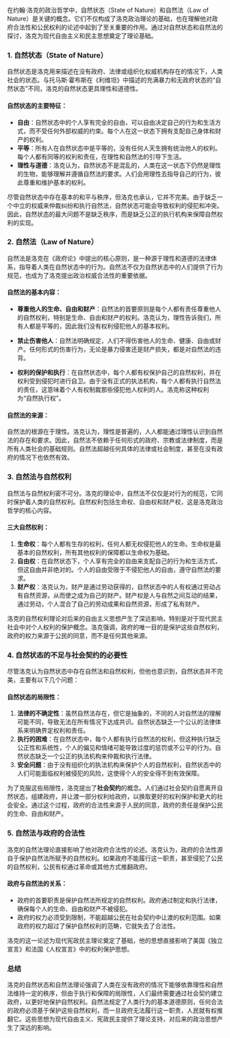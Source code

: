 在约翰·洛克的政治哲学中，自然状态（State of Nature）和自然法（Law of Nature）是关键的概念。它们不仅构成了洛克政治理论的基础，也在理解他对政府合法性和公民权利的论述中起到了至关重要的作用。通过对自然状态和自然法的探讨，洛克为现代自由主义和民主思想奠定了理论基础。

### 1. **自然状态（State of Nature）**
自然状态是洛克用来描述在没有政府、法律或组织化权威机构存在的情况下，人类社会的状态。与托马斯·霍布斯在《利维坦》中描述的充满暴力和无政府状态的“自然状态”不同，洛克的自然状态更具理性和道德性。

#### **自然状态的主要特征**：
- **自由**：自然状态中的个人享有完全的自由，可以自由决定自己的行为和生活方式，而不受任何外部权威的约束。每个人在这一状态下拥有支配自己身体和财产的权利。
- **平等**：所有人在自然状态中是平等的，没有任何人天生拥有统治他人的权利。每个人都有同等的权利和责任，在理性和自然法的引导下生活。
- **理性与道德**：洛克认为，自然状态不是混乱的，人类在这一状态下仍然是理性的生物，能够理解并遵循自然法的要求。人们会用理性去指导自己的行为，彼此尊重和维护基本的权利。

尽管自然状态中存在基本的和平与秩序，但洛克也承认，它并不完美。由于缺乏一个中立的权威来仲裁纠纷和执行自然法，自然状态可能会导致权利的侵犯和冲突。因此，自然状态的最大问题不是缺乏秩序，而是缺乏公正的执行机构来保障自然权利的实现。

### 2. **自然法（Law of Nature）**
自然法是洛克在《政府论》中提出的核心原则，是一种源于理性和道德的法律体系，指导着人类在自然状态中的行为。自然法不仅为自然状态中的人们提供了行为规范，也成为了洛克提出政治权威合法性的重要依据。

#### **自然法的基本内容**：
- **尊重他人的生命、自由和财产**：自然法的首要原则是每个人都有责任尊重他人的自然权利，特别是生命、自由和财产的权利。洛克认为，理性告诉我们，所有人都是平等的，因此我们没有权利侵犯他人的基本权利。

- **禁止伤害他人**：自然法明确规定，人们不得伤害他人的生命、健康、自由或财产。任何形式的伤害行为，无论是暴力侵害还是财产损失，都是对自然法的违背。

- **权利的保护和执行**：在自然状态中，每个人都有权保护自己的自然权利，并在权利受到侵犯时进行自卫。由于没有正式的执法机构，每个人都有执行自然法的责任，这意味着个人有权制裁那些侵犯他人权利的人。洛克称这种权利为“自然执行权”。

#### **自然法的来源**：
自然法的根源在于理性。洛克认为，理性是普遍的，人人都能通过理性认识到自然法的存在和要求。因此，自然法不依赖于任何形式的政府、宗教或法律制度，而是所有人类社会的基础规则。自然法超越任何具体的法律或社会制度，甚至在没有政府的情况下也依然有效。

### 3. **自然法与自然权利**
自然法与自然权利密不可分。洛克的理论中，自然法不仅仅是对行为的规范，它同时保护着人类的自然权利。自然权利包括生命权、自由权和财产权，这是洛克政治哲学的核心内容。

#### **三大自然权利**：
1. **生命权**：每个人都有生存的权利，任何人都无权侵犯他人的生命。生命权是最基本的自然权利，所有其他权利的保障都以生命权为基础。
2. **自由权**：在自然状态下，个人享有完全的自由来支配自己的行为和生活方式，但这自由并非绝对的。个人的自由受限于不侵犯他人的自由，遵守自然法的要求。
3. **财产权**：洛克认为，财产是通过劳动获得的，自然状态中的人有权通过劳动占有自然资源，从而使之成为自己的财产。财产权是人与自然之间互动的结果，通过劳动，个人混合了自己的劳动成果和自然资源，形成了私有财产。

洛克的自然权利理论对后来的自由主义思想产生了深远影响，特别是对于现代民主社会中对个人权利的保护概念。洛克强调，政府的唯一目的是保护这些自然权利，政府的权力来源于公民的同意，而不是任何其他来源。

### 4. **自然状态的不足与社会契约的必要性**
尽管洛克认为自然状态中存在自然法和自然权利，但他也意识到，自然状态并不完美，主要有以下几个问题：

#### **自然状态的局限性**：
1. **法律的不确定性**：虽然自然法存在，但它是抽象的，不同的人对自然法的理解可能不同，导致无法在所有情况下达成共识。自然状态缺乏一个公认的法律体系来明确界定权利和责任。
2. **执行的困难**：在自然状态中，每个人都有执行自然法的权利，但这种执行缺乏公正性和系统性，个人的偏见和情绪可能导致过度的惩罚或不公平的行为。自然状态缺乏一个公正的执法机构来仲裁和执行法律。
3. **安全问题**：由于没有组织化的执法机构来保护个人的自然权利，自然状态中的人们可能面临权利被侵犯的风险，这使得个人的安全得不到有效保障。

为了克服这些局限性，洛克提出了**社会契约**的概念。人们通过社会契约自愿离开自然状态，组建政府，并让渡一部分权利给政府，以换取更好的权利保护和更大的社会安全。通过这个过程，政府的合法性来源于人民的同意，政府的责任是保护公民的生命、自由和财产。

### 5. **自然法与政府的合法性**
洛克的自然法理论直接影响了他对政府合法性的论述。洛克认为，政府的合法性源自于保护自然法所赋予的自然权利。如果政府不能履行这一职责，甚至侵犯了公民的自然权利，公民有权通过革命或其他方式推翻政府。

#### **政府与自然法的关系**：
- 政府的首要职责是保护自然法所规定的自然权利。政府通过制定和执行法律，确保每个人的生命、自由和财产不被侵犯。
- 政府的权力必须受到限制，不能超越公民在社会契约中让渡的权利范围。如果政府的权力超过了保护自然权利的范畴，它就失去了合法性。

洛克的这一论述为现代宪政民主理论奠定了基础，他的思想直接影响了美国《独立宣言》和法国《人权宣言》中的权利保护思想。

### 总结
洛克的自然状态和自然法理论强调了人类在没有政府的情况下能够依靠理性和自然法维持一定的秩序，但由于执行和保障的局限性，人们最终需要通过社会契约建立政府，以更好地保护自然权利。自然法规定了人类行为的基本道德原则，任何合法的政府必须基于保护这些自然权利，而一旦政府无法履行这一职责，人民就有权推翻它。这些思想为现代自由主义、宪政民主提供了理论支持，对后来的政治思想产生了深远的影响。